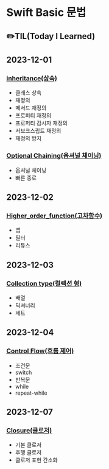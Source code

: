# Swift Basic 문법
## ✏️TIL(Today I Learned)

## 2023-12-01
### [inheritance(상속)](https://github.com/leedaeho8078/Swift_basic/blob/main/Swift_basic/Inheritance/README.md)
- 클래스 상속
- 재정의
- 메서드 재정의
- 프로퍼티 재정의
- 프로퍼티 감시자 재정의
- 서브크스립트 재정의
- 재정의 방지

### [Optional Chaining(옵셔널 체이닝)](https://github.com/leedaeho8078/Swift_basic/blob/main/Swift_basic/Optional%20Chaining/README.md)
- 옵셔널 체이닝
- 빠른 종료

## 2023-12-02
### [Higher_order_function(고차함수)](https://github.com/leedaeho8078/Swift_basic/blob/main/Swift_basic/Higher_order_function/README.md)
- 맵
- 필터
- 리듀스


## 2023-12-03
### [Collection type(컬렉션 형)](https://github.com/leedaeho8078/Swift_basic/blob/main/Swift_basic/Collection%20type/README.md)
- 배열
- 딕셔너리
- 세트

## 2023-12-04
### [Control Flow(흐름 제어)](https://github.com/leedaeho8078/Swift_basic/blob/main/Swift_basic/Control%20Flow/README.md)
- 조건문
- switch
- 반복문
- while
- repeat-while

## 2023-12-07
### [Closure(클로저)](https://github.com/leedaeho8078/Swift_basic/blob/main/Swift_basic/Closure/README.md)
- 기본 클로저
- 후행 클로저
- 클로저 표현 간소화
